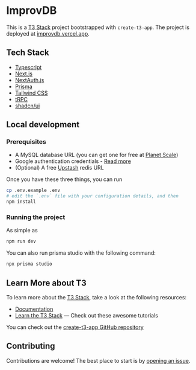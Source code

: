 # ImprovDB

This is a [T3 Stack](https://create.t3.gg/) project bootstrapped with `create-t3-app`. The project is deployed at [improvdb.vercel.app](https://improvdb.vercel.app/).

## Tech Stack

- [Typescript](https://www.typescriptlang.org/docs/)
- [Next.js](https://nextjs.org)
- [NextAuth.js](https://next-auth.js.org)
- [Prisma](https://prisma.io)
- [Tailwind CSS](https://tailwindcss.com)
- [tRPC](https://trpc.io)
- [shadcn/ui](https://ui.shadcn.com/)

## Local development

### Prerequisites

- A MySQL database URL (you can get one for free at [Planet Scale](https://planetscale.com/))
- Google authentication credentials - [Read more](https://next-auth.js.org/providers/google)
- (Optional) A free [Upstash](https://upstash.com/) redis URL

Once you have these three things, you can run

```bash
cp .env.example .env
# edit the `.env` file with your configuration details, and then
npm install
```

### Running the project

As simple as

```bash
npm run dev
```

You can also run prisma studio with the following command:

```bash
npx prisma studio
```

## Learn More about T3

To learn more about the [T3 Stack](https://create.t3.gg/), take a look at the following resources:

- [Documentation](https://create.t3.gg/)
- [Learn the T3 Stack](https://create.t3.gg/en/faq#what-learning-resources-are-currently-available) — Check out these awesome tutorials

You can check out the [create-t3-app GitHub repository](https://github.com/t3-oss/create-t3-app)

## Contributing

Contributions are welcome! The best place to start is by [opening an issue](https://github.com/aberonni/improvdb/issues).

